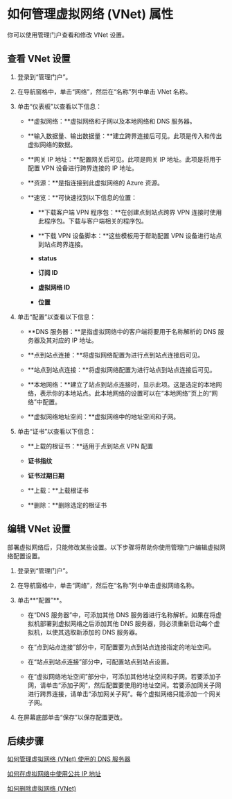 <properties 
   pageTitle="如何管理虚拟网络 (VNet) 属性"
   description="了解如何查看和编辑虚拟网络设置"
   services="virtual-network"
   documentationCenter="na"
   authors="telmosampaio"
   manager="carolz"
   editor="tysonn"/>
<tags 
   ms.service="virtual-network"
   ms.date="09/02/2015"
   wacn.date="11/02/2015"/>

# 如何管理虚拟网络 (VNet) 属性
你可以使用管理门户查看和修改 VNet 设置。

## 查看 VNet 设置

1. 登录到“管理门户”。

2. 在导航窗格中，单击“网络”，然后在“名称”列中单击 VNet 名称。

3. 单击“仪表板”以查看以下信息：

	- **虚拟网络：**虚拟网络和子网以及本地网络和 DNS 服务器。

	- **输入数据量、输出数据量：**建立跨界连接后可见。此项是传入和传出虚拟网络的数据。

	- **网关 IP 地址：**配置网关后可见。此项是网关 IP 地址。此项是将用于配置 VPN 设备进行跨界连接的 IP 地址。

	- **资源：**是指连接到此虚拟网络的 Azure 资源。

	- **速览：**可快速找到以下信息的位置：

		- **下载客户端 VPN 程序包：**在创建点到站点跨界 VPN 连接时使用此程序包。下载与客户端相关的程序包。

		- **下载 VPN 设备脚本：**这些模板用于帮助配置 VPN 设备进行站点到站点跨界连接。

		- **status**

		- **订阅 ID**
		
		- **虚拟网络 ID**
		
		- **位置**

4. 单击“配置”以查看以下信息：

	- **DNS 服务器：**是指虚拟网络中的客户端将要用于名称解析的 DNS 服务器及其对应的 IP 地址。

	- **点到站点连接：**将虚拟网络配置为进行点到站点连接后可见。

	- **站点到站点连接：**将虚拟网络配置为进行站点到站点连接后可见。

	- **本地网络：**建立了站点到站点连接时，显示此项。这是选定的本地网络，表示你的本地站点。此本地网络的设置可以在“本地网络”页上的“网络”中配置。
	
	- **虚拟网络地址空间：**虚拟网络中的地址空间和子网。

5. 单击“证书”以查看以下信息：

	- **上载的根证书：**适用于点到站点 VPN 配置
	
	- **证书指纹**
	
	- **证书过期日期**
	
	- **上载：**上载根证书
	
	- **删除：**删除选定的根证书

## 编辑 VNet 设置

部署虚拟网络后，只能修改某些设置。以下步骤将帮助你使用管理门户编辑虚拟网络配置设置。

1. 登录到“管理门户”。

2. 在导航窗格中，单击“网络”，然后在“名称”列中单击虚拟网络名称。

3. 单击**“配置”**。

	- 在“DNS 服务器”中，可添加其他 DNS 服务器进行名称解析。如果在将虚拟机部署到虚拟网络之后添加其他 DNS 服务器，则必须重新启动每个虚拟机，以使其选取新添加的 DNS 服务器。
	
	- 在“点到站点连接”部分中，可配置要为点到站点连接指定的地址空间。
	
	- 在“站点到站点连接”部分中，可配置站点到站点设置。
	
	- 在“虚拟网络地址空间”部分中，可添加其他地址空间和子网。若要添加子网，请单击“添加子网”，然后配置要使用的地址空间。若要添加网关子网进行跨界连接，请单击“添加网关子网”。每个虚拟网络只能添加一个网关子网。

4. 在屏幕底部单击“保存”以保存配置更改。

## 后续步骤

[如何管理虚拟网络 (VNet) 使用的 DNS 服务器](/documentation/articles/virtual-networks-manage-dns-in-vnet)

[如何在虚拟网络中使用公共 IP 地址](/documentation/articles/virtual-networks-public-ip-within-vnet)

[如何删除虚拟网络 (VNet)](/documentation/articles/virtual-networks-delete-vnet)

<!---HONumber=76-->
